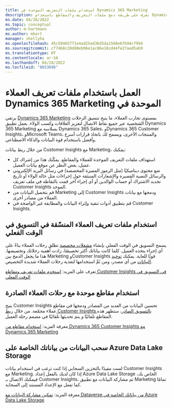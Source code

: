 ```yaml
---
title: استخدام ملفات التعريف الموحدة في Dynamics 365 Marketing
description: تعرف على طريقة دمج ملفات التعريف والمقاطع باستخدام Dynamics 365 Marketing.
ms.date: 04/20/2022
ms.topic: conceptual
author: m-hartmann
ms.author: mhart
manager: shellyha
ms.openlocfilehash: 45c59465771e4ad25ed36d5da1568e67b94cf994
ms.sourcegitcommit: cf74b8c20d88eb96e1ac86e18cd44fe27aad5ab9
ms.translationtype: HT
ms.contentlocale: ar-SA
ms.lasthandoff: 04/28/2022
ms.locfileid: "8653696"
---
```

# <a name="work-with-unified-customer-profiles-in-dynamics-365-marketing"></a>‏‫العمل باستخدام ملفات تعريف العملاء الموحدة في Dynamics 365 Marketing

يرتقي [Dynamics 365 Marketing](/dynamics365/marketing/overview) بمستوى تجارب العملاء، ما يتيح تنسيق الرحلات الشخصية عبر جميع نقاط الاتصال لتعزيز العلاقات وكسب الولاء. يعمل تطبيق Dynamics 365 Marketing بسلاسة مع Dynamics 365 Sales، وDynamics 365 Customer Insights، وMicrosoft Teams، والمنتجات الأخرى، ويسمح لك باتخاذ قرارات أسرع وأفضل باستخدام قوة البيانات والذكاء الاصطناعي.

من خلال ربط بيانات Customer Insights مع Marketing، يمكنك:

- استهداف ملفات التعريف الموحدة للعملاء والمقاطع. يمكّنك هذا من إشراك كل عميل، بغض النظر عن موقع بيانات العميل.
- ضع محتوى ديناميكيًا (مثل الرموز المميزة المخصصة) في رسائل البريد الإلكتروني والرسائل النصية القصيرة والإشعارات المنبثقة حول إجراءات مثل حالة الولاء أو تاريخ تجديد الاشتراك أو حساب الوالدين أو أي إجراء آخر قمت بالتقاطه في ملف تعريف Customer Insights الموحد.
- قم بتحميل البيانات من Marketing إلى Customer Insights ودمجها مع بيانات العملاء من مصادر أخرى.
- قم بتطبيق أدوات تنقية وإثراء البيانات والمطابقة غير الواضحة في Customer Insights.


## <a name="use-rich-customer-profiles-in-real-time-marketing"></a>استخدام ملفات تعريف العملاء المنسّقة في التسويق في الوقت الفعلي

يسمح التسويق في الوقت الفعلي بإنشاء [مشغلات مخصصة](/dynamics365/marketing/real-time-marketing-custom-triggers) تطلق رحلات العملاء بناءً على أي إجراء يتخذه العميل. كلما كانت بياناتك أكثر تخصيصًا، زادت أهمية رحلاتك وتخصيصها. هذا ما يجعل الدمج بين Marketing وCustomer Insights قويًا للغاية. يمكنك [توحيد البيانات](data-unification.md) من أي مصدر، ومن ثَمَّ استخدامها لتغذية رحلات العملاء شديدة التخصيص.

تعرف على المزيد: [استخدم ملفات تعريف ومقاطع Customer Insights في التسويق في الوقت الفعلي](/dynamics365/marketing/real-time-marketing-ci-profile)

## <a name="use-unified-segments-with-outbound-customer-journeys"></a>استخدام مقاطع موحدة مع رحلات العملاء الصادرة

يتيح Customer Insights تحسين البيانات من العديد من المصادر ودمجها في مقاطع عملاء مجمّعة. من خلال [ربط Customer Insights بالتسويق الصادر](export-dynamics365-marketing.md)، ستظهر هذه المقاطع تلقائيًا *و* يتم تحديثها تلقائيًا في مصمم رحلة العميل.

معرفة المزيد: [استخدام مقاطع من Dynamics 365 Customer Insights مع Dynamics 365 Marketing](/dynamics365/marketing/customer-insights-segments)

## <a name="pull-data-from-your-own-azure-data-lake-storage"></a>سحب البيانات من بياناتك الخاصة على Azure Data Lake Storage

لست مقيدًا بالتخزين السحابي إذا كنت ترغب في استخدام بيانات Customer Insights مع Marketing. إذا كان لديك بالفعل إعداد Azure Data Lake Storage الخاص بك، فيمكنك الاتصال بـ Customer Insights، ثم مشاركة البيانات مع تطبيق Marketing تمامًا كما تفعل مع الإعداد المستند إلى السحابة.

معرفة المزيد: [تمكين مشاركة البيانات مع Dataverse من بياناتك الخاصة في Azure Data Lake Storage](manage-environments.md#enable-data-sharing-with-dataverse-from-your-own-azure-data-lake-storage-preview)